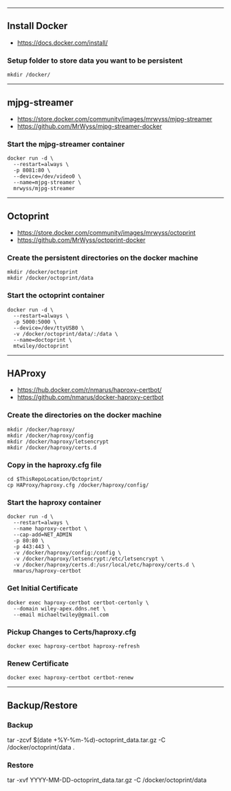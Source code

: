 ------

## Install Docker

- https://docs.docker.com/install/

### Setup folder to store data you want to be persistent

    mkdir /docker/

------

## mjpg-streamer

- https://store.docker.com/community/images/mrwyss/mjpg-streamer
- https://github.com/MrWyss/mjpg-streamer-docker

### Start the mjpg-streamer container

    docker run -d \
      --restart=always \
      -p 8081:80 \
      --device=/dev/video0 \
      --name=mjpg-streamer \
      mrwyss/mjpg-streamer

------

## Octoprint

- https://store.docker.com/community/images/mrwyss/octoprint
- https://github.com/MrWyss/octoprint-docker


### Create the persistent directories on the docker machine

    mkdir /docker/octoprint
    mkdir /docker/octoprint/data

### Start the octoprint container

    docker run -d \
      --restart=always \
      -p 5000:5000 \
      --device=/dev/ttyUSB0 \
      -v /docker/octoprint/data/:/data \
      --name=doctoprint \
      mtwiley/doctoprint

------

## HAProxy

- https://hub.docker.com/r/nmarus/haproxy-certbot/
- https://github.com/nmarus/docker-haproxy-certbot

### Create the directories on the docker machine

    mkdir /docker/haproxy/
    mkdir /docker/haproxy/config
    mkdir /docker/haproxy/letsencrypt
    mkdir /docker/haproxy/certs.d

### Copy in the haproxy.cfg file

    cd $ThisRepoLocation/Octoprint/
    cp HAProxy/haproxy.cfg /docker/haproxy/config/

### Start the haproxy container

    docker run -d \
      --restart=always \
      --name haproxy-certbot \
      --cap-add=NET_ADMIN
      -p 80:80 \
      -p 443:443 \
      -v /docker/haproxy/config:/config \
      -v /docker/haproxy/letsencrypt:/etc/letsencrypt \
      -v /docker/haproxy/certs.d:/usr/local/etc/haproxy/certs.d \
      nmarus/haproxy-certbot

### Get Initial Certificate

    docker exec haproxy-certbot certbot-certonly \
      --domain wiley-apex.ddns.net \
      --email michaeltwiley@gmail.com

### Pickup Changes to Certs/haproxy.cfg

    docker exec haproxy-certbot haproxy-refresh

### Renew Certificate

    docker exec haproxy-certbot certbot-renew

------

## Backup/Restore

### Backup

tar -zcvf $(date +%Y-%m-%d)-octoprint_data.tar.gz -C /docker/octoprint/data .

### Restore

tar -xvf YYYY-MM-DD-octoprint_data.tar.gz -C /docker/octoprint/data

